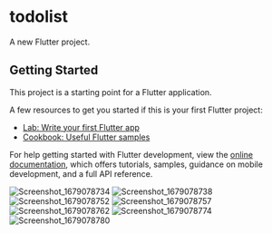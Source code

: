 # todolist

A new Flutter project.

## Getting Started

This project is a starting point for a Flutter application.

A few resources to get you started if this is your first Flutter project:

- [Lab: Write your first Flutter app](https://docs.flutter.dev/get-started/codelab)
- [Cookbook: Useful Flutter samples](https://docs.flutter.dev/cookbook)

For help getting started with Flutter development, view the
[online documentation](https://docs.flutter.dev/), which offers tutorials,
samples, guidance on mobile development, and a full API reference.

![Screenshot_1679078734](https://user-images.githubusercontent.com/34904782/225992122-b29d5308-a807-4d29-8b03-8d35e1a66322.png)
![Screenshot_1679078738](https://user-images.githubusercontent.com/34904782/225992137-fc294d08-6c93-48b0-a19f-40b0e5dd903f.png)
![Screenshot_1679078752](https://user-images.githubusercontent.com/34904782/225992156-0f3a139b-96aa-4442-a940-5f7ed708e165.png)
![Screenshot_1679078757](https://user-images.githubusercontent.com/34904782/225992185-7824f257-b6a0-41c2-850e-d646ed71ee21.png)
![Screenshot_1679078762](https://user-images.githubusercontent.com/34904782/225992218-e55547ac-58df-4c50-a1c6-d6ae9db80775.png)
![Screenshot_1679078774](https://user-images.githubusercontent.com/34904782/225992253-066ea04c-f31d-4f2c-bebb-11fa98067a88.png)
![Screenshot_1679078780](https://user-images.githubusercontent.com/34904782/225992262-349b19a7-956e-4ba0-99ae-1607cfc29ea2.png)
